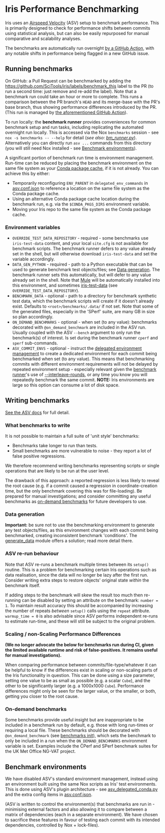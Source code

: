 # Iris Performance Benchmarking

Iris uses an [Airspeed Velocity](https://github.com/airspeed-velocity/asv)
(ASV) setup to benchmark performance. This is primarily designed to check for
performance shifts between commits using statistical analysis, but can also
be easily repurposed for manual comparative and scalability analyses.

The benchmarks are automatically run overnight
[by a GitHub Action](../.github/workflows/benchmark.yml), with any notable
shifts in performance being flagged in a new GitHub issue.

## Running benchmarks

On GitHub: a Pull Request can be benchmarked by adding the 
https://github.com/SciTools/iris/labels/benchmark_this 
label to the PR (to run a second time: just remove and re-add the label).
Note that a benchmark run could take an hour or more to complete.
This runs a comparison between the PR branch's ``HEAD`` and its merge-base with
the PR's base branch, thus showing performance differences introduced
by the PR. (This run is managed by 
[the aforementioned GitHub Action](../.github/workflows/benchmark.yml)).

To run locally: the **benchmark runner** provides conveniences for
common benchmark setup and run tasks, including replicating the automated 
overnight run locally. This is accessed via the Nox `benchmarks` session - see
`nox -s benchmarks -- --help` for detail (_see also: 
[bm_runner.py](./bm_runner.py)_). Alternatively you can directly run `asv ...`
commands from this directory (you will still need Nox installed - see
[Benchmark environments](#benchmark-environments)).

A significant portion of benchmark run time is environment management. Run-time
can be reduced by placing the benchmark environment on the same file system as
your
[Conda package cache](https://conda.io/projects/conda/en/latest/user-guide/configuration/use-condarc.html#specify-pkg-directories),
if it is not already. You can achieve this by either:

- Temporarily reconfiguring `ENV_PARENT` in `delegated_env_commands` 
  in [asv.conf.json](asv.conf.json) to reference a location on the same file
  system as the Conda package cache.
- Using an alternative Conda package cache location during the benchmark run,
  e.g. via the `$CONDA_PKGS_DIRS` environment variable.
- Moving your Iris repo to the same file system as the Conda package cache.

### Environment variables

* `OVERRIDE_TEST_DATA_REPOSITORY` - required - some benchmarks use
`iris-test-data` content, and your local `site.cfg` is not available for
benchmark scripts. The benchmark runner defers to any value already set in
the shell, but will otherwise download `iris-test-data` and set the variable
accordingly.
* `DATA_GEN_PYTHON` - required - path to a Python executable that can be
used to generate benchmark test objects/files; see
[Data generation](#data-generation). The benchmark runner sets this 
automatically, but will defer to any value already set in the shell. Note that
[Mule](https://github.com/metomi/mule) will be  automatically installed into 
this environment, and sometimes 
[iris-test-data](https://github.com/SciTools/iris-test-data) (see 
`OVERRIDE_TEST_DATA_REPOSITORY`).
* `BENCHMARK_DATA` - optional - path to a directory for benchmark synthetic
test data, which the benchmark scripts will create if it doesn't already
exist. Defaults to `<root>/benchmarks/.data/` if not set. Note that some of
the generated files, especially in the 'SPerf' suite, are many GB in size so
plan accordingly.
* `ON_DEMAND_BENCHMARKS` - optional - when set (to any value): benchmarks
decorated with `@on_demand_benchmark` are included in the ASV run. Usually
coupled with the ASV `--bench` argument to only run the benchmark(s) of
interest. Is set during the benchmark runner `cperf` and `sperf` sub-commands.
* `ASV_COMMIT_ENVS` - optional - instruct the 
[delegated environment management](#benchmark-environments) to create a
dedicated environment for each commit being benchmarked when set (to any 
value). This means that benchmarking commits with different environment 
requirements will not be delayed by repeated environment setup - especially 
relevant given the [benchmark runner](bm_runner.py)'s use of
[--interleave-rounds](https://asv.readthedocs.io/en/stable/commands.html?highlight=interleave-rounds#asv-run),
or any time you know you will repeatedly benchmark the same commit. **NOTE:**
Iris environments are large so this option can consume a lot of disk space.

## Writing benchmarks

[See the ASV docs](https://asv.readthedocs.io/) for full detail.

### What benchmarks to write

It is not possible to maintain a full suite of 'unit style' benchmarks:

* Benchmarks take longer to run than tests.
* Small benchmarks are more vulnerable to noise - they report a lot of false
positive regressions.

We therefore recommend writing benchmarks representing scripts or single
operations that are likely to be run at the user level.

The drawback of this approach: a reported regression is less likely to reveal
the root cause (e.g. if a commit caused a regression in coordinate-creation 
time, but the only benchmark covering this was for file-loading). Be prepared
for manual investigations; and consider committing any useful benchmarks as 
[on-demand benchmarks](#on-demand-benchmarks) for future developers to use.

### Data generation
**Important:** be sure not to use the benchmarking environment to generate any
test objects/files, as this environment changes with each commit being
benchmarked, creating inconsistent benchmark 'conditions'. The
[generate_data](./benchmarks/generate_data/__init__.py) module offers a
solution; read more detail there.

### ASV re-run behaviour

Note that ASV re-runs a benchmark multiple times between its `setup()` routine.
This is a problem for benchmarking certain Iris operations such as data
realisation, since the data will no longer be lazy after the first run.
Consider writing extra steps to restore objects' original state _within_ the
benchmark itself.

If adding steps to the benchmark will skew the result too much then re-running
can be disabled by setting an attribute on the benchmark: `number = 1`. To
maintain result accuracy this should be accompanied by increasing the number of
repeats _between_ `setup()` calls using the `repeat` attribute.
`warmup_time = 0` is also advisable since ASV performs independent re-runs to
estimate run-time, and these will still be subject to the original problem.

### Scaling / non-Scaling Performance Differences

**(We no longer advocate the below for benchmarks run during CI, given the
limited available runtime and risk of false-positives. It remains useful for
manual investigations).**

When comparing performance between commits/file-type/whatever it can be helpful
to know if the differences exist in scaling or non-scaling parts of the Iris
functionality in question. This can be done using a size parameter, setting
one value to be as small as possible (e.g. a scalar `Cube`), and the other to
be significantly larger (e.g. a 1000x1000 `Cube`). Performance differences
might only be seen for the larger value, or the smaller, or both, getting you
closer to the root cause.

### On-demand benchmarks

Some benchmarks provide useful insight but are inappropriate to be included in
a benchmark run by default, e.g. those with long run-times or requiring a local
file. These benchmarks should be decorated with `@on_demand_benchmark`
(see [benchmarks init](./benchmarks/__init__.py)), which
sets the benchmark to only be included in a run when the `ON_DEMAND_BENCHMARKS`
environment variable is set. Examples include the CPerf and SPerf benchmark
suites for the UK Met Office NG-VAT project.

## Benchmark environments

We have disabled ASV's standard environment management, instead using an
environment built using the same Nox scripts as Iris' test environments. This
is done using ASV's plugin architecture - see
[asv_delegated_conda.py](asv_delegated_conda.py) and the extra config items in
[asv.conf.json](asv.conf.json).

(ASV is written to control the environment(s) that benchmarks are run in -
minimising external factors and also allowing it to compare between a matrix
of dependencies (each in a separate environment). We have chosen to sacrifice
these features in favour of testing each commit with its intended dependencies,
controlled by Nox + lock-files).

